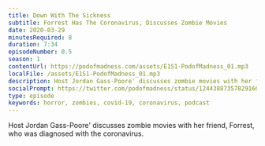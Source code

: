 ```yaml
---
title: Down With The Sickness
subtitle: Forrest Has The Coronavirus, Discusses Zombie Movies
date: 2020-03-29
minutesRequired: 8
duration: 7:34
episodeNumber: 0.5
season: 1
contentUrl: https://podofmadness.com/assets/E1S1-PodofMadness_01.mp3
localFile: /assets/E1S1-PodofMadness_01.mp3
description: Host Jordan Gass-Poore' discusses zombie movies with her friend, Forrest, who was diagnosed with the coronavirus.
socialPrompt: https://twitter.com/podofmadness/status/1244388735782916098?ref_src=twsrc%5Etfw
type: episode
keywords: horror, zombies, covid-19, coronavirus, podcast
---
```


Host Jordan Gass-Poore' discusses zombie movies with her friend,
Forrest, who was diagnosed with the coronavirus.
